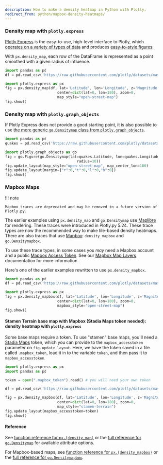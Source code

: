 ```yaml
---
description: How to make a density heatmap in Python with Plotly.
redirect_from: python/mapbox-density-heatmaps/
---
```

### Density map with `plotly.express`

[Plotly Express](plotly-express.md) is the easy-to-use, high-level interface to Plotly, which [operates on a variety of types of data](px-arguments.md) and produces [easy-to-style figures](styling-plotly-express.md).

With `px.density_map`, each row of the DataFrame is represented as a point smoothed with a given radius of influence.

```python
import pandas as pd
df = pd.read_csv('https://raw.githubusercontent.com/plotly/datasets/master/earthquakes-23k.csv')

import plotly.express as px
fig = px.density_map(df, lat='Latitude', lon='Longitude', z='Magnitude', radius=10,
                        center=dict(lat=0, lon=180), zoom=0,
                        map_style="open-street-map")
fig.show()
```

### Density map with `plotly.graph_objects`

If Plotly Express does not provide a good starting point, it is also possible to use [the more generic `go.Densitymap` class from `plotly.graph_objects`](graph-objects.md).

```python
import pandas as pd
quakes = pd.read_csv('https://raw.githubusercontent.com/plotly/datasets/master/earthquakes-23k.csv')

import plotly.graph_objects as go
fig = go.Figure(go.Densitymap(lat=quakes.Latitude, lon=quakes.Longitude, z=quakes.Magnitude,
                                 radius=10))
fig.update_layout(map_style="open-street-map", map_center_lon=180)
fig.update_layout(margin={"r":0,"t":0,"l":0,"b":0})
fig.show()
```

<!-- #region -->
### Mapbox Maps

!!! note

    Mapbox traces are deprecated and may be removed in a future version of Plotly.py.

The earlier examples using `px.density_map` and `go.Densitymap` use [Maplibre](https://maplibre.org/maplibre-gl-js/docs/) for rendering. These traces were introduced in Plotly.py 5.24. These trace types are now the recommended way to make tile-based density heatmaps. There are also traces that use [Mapbox](https://docs.mapbox.com): `density_mapbox` and `go.Densitymapbox`.

To use these trace types, in some cases you _may_ need a Mapbox account and a public [Mapbox Access Token](https://www.mapbox.com/studio). See our [Mapbox Map Layers](../mapbox-layers/) documentation for more information.

Here's one of the earlier examples rewritten to use `px.density_mapbox`.

```python
import pandas as pd
df = pd.read_csv('https://raw.githubusercontent.com/plotly/datasets/master/earthquakes-23k.csv')

import plotly.express as px
fig = px.density_mapbox(df, lat='Latitude', lon='Longitude', z='Magnitude', radius=10,
                        center=dict(lat=0, lon=180), zoom=0,
                        mapbox_style="open-street-map")
fig.show()
```

<!-- #endregion -->

<!-- #region -->
#### Stamen Terrain base map with Mapbox (Stadia Maps token needed): density heatmap with `plotly.express`

Some base maps require a token. To use "stamen" base maps, you'll need a [Stadia Maps](https://www.stadiamaps.com) token, which you can provide to the `mapbox_accesstoken` parameter on `fig.update_layout`. Here, we have the token saved in a file called `.mapbox_token`, load it in to the variable `token`, and then pass it to `mapbox_accesstoken`.

```python
import plotly.express as px
import pandas as pd

token = open(".mapbox_token").read() # you will need your own token

df = pd.read_csv('https://raw.githubusercontent.com/plotly/datasets/master/earthquakes-23k.csv')

fig = px.density_mapbox(df, lat='Latitude', lon='Longitude', z='Magnitude', radius=10,
                        center=dict(lat=0, lon=180), zoom=0,
                        map_style="stamen-terrain")
fig.update_layout(mapbox_accesstoken=token)
fig.show()
```


<!-- #endregion -->

#### Reference

See [function reference for `px.(density_map)`](reference/plotly-express.md#plotly.express.density_map) or the [full reference for `go.Densitymap`](reference/graph_objects/Densitymap.md) for available attribute options.

For Mapbox-based maps, see [function reference for `px.(density_mapbox)`](reference/plotly-express.md#plotly.express.density_mapbox) or the [full reference for `go.Densitymapbox`](reference/graph_objects/Densitymapbox.md).
